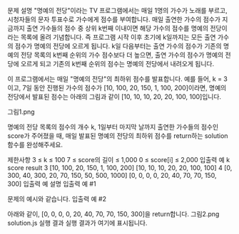 문제 설명
"명예의 전당"이라는 TV 프로그램에서는 매일 1명의 가수가 노래를 부르고, 시청자들의 문자 투표수로 가수에게 점수를 부여합니다. 매일 출연한 가수의 점수가 지금까지 출연 가수들의 점수 중 상위 k번째 이내이면 해당 가수의 점수를 명예의 전당이라는 목록에 올려 기념합니다. 즉 프로그램 시작 이후 초기에 k일까지는 모든 출연 가수의 점수가 명예의 전당에 오르게 됩니다. k일 다음부터는 출연 가수의 점수가 기존의 명예의 전당 목록의 k번째 순위의 가수 점수보다 더 높으면, 출연 가수의 점수가 명예의 전당에 오르게 되고 기존의 k번째 순위의 점수는 명예의 전당에서 내려오게 됩니다.

이 프로그램에서는 매일 "명예의 전당"의 최하위 점수를 발표합니다. 예를 들어, k = 3이고, 7일 동안 진행된 가수의 점수가 [10, 100, 20, 150, 1, 100, 200]이라면, 명예의 전당에서 발표된 점수는 아래의 그림과 같이 [10, 10, 10, 20, 20, 100, 100]입니다.

그림1.png

명예의 전당 목록의 점수의 개수 k, 1일부터 마지막 날까지 출연한 가수들의 점수인 score가 주어졌을 때, 매일 발표된 명예의 전당의 최하위 점수를 return하는 solution 함수를 완성해주세요.

제한사항
3 ≤ k ≤ 100
7 ≤ score의 길이 ≤ 1,000
0 ≤ score[i] ≤ 2,000
입출력 예
k	score	result
3	[10, 100, 20, 150, 1, 100, 200]	[10, 10, 10, 20, 20, 100, 100]
4	[0, 300, 40, 300, 20, 70, 150, 50, 500, 1000]	[0, 0, 0, 0, 20, 40, 70, 70, 150, 300]
입출력 예 설명
입출력 예 #1

문제의 예시와 같습니다.
입출력 예 #2

아래와 같이, [0, 0, 0, 0, 20, 40, 70, 70, 150, 300]을 return합니다. 그림2.png
solution.js
실행 결과
실행 결과가 여기에 표시됩니다.